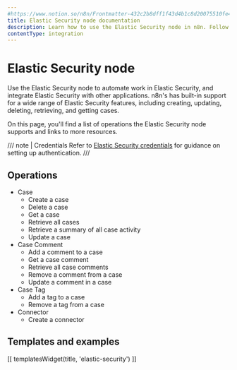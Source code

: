 ```yaml
---
#https://www.notion.so/n8n/Frontmatter-432c2b8dff1f43d4b1c8d20075510fe4
title: Elastic Security node documentation
description: Learn how to use the Elastic Security node in n8n. Follow technical documentation to integrate Elastic Security node into your workflows.
contentType: integration
---
```


# Elastic Security node

Use the Elastic Security node to automate work in Elastic Security, and integrate Elastic Security with other applications. n8n's has built-in support for a wide range of Elastic Security features, including creating, updating, deleting, retrieving, and getting cases.

On this page, you'll find a list of operations the Elastic Security node supports and links to more resources.

/// note | Credentials
Refer to [Elastic Security credentials](/integrations/builtin/credentials/elasticsecurity/) for guidance on setting up authentication. 
///

## Operations

* Case
    * Create a case
    * Delete a case
    * Get a case
    * Retrieve all cases
    * Retrieve a summary of all case activity
    * Update a case
* Case Comment
    * Add a comment to a case
    * Get a case comment
    * Retrieve all case comments
    * Remove a comment from a case
    * Update a comment in a case
* Case Tag
    * Add a tag to a case
    * Remove a tag from a case
* Connector
    * Create a connector

## Templates and examples

<!-- see https://www.notion.so/n8n/Pull-in-templates-for-the-integrations-pages-37c716837b804d30a33b47475f6e3780 -->
[[ templatesWidget(title, 'elastic-security') ]]
